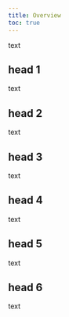 ```yaml
---
title: Overview
toc: true
---
```

text

## head 1

text

## head 2

text

## head 3

text

## head 4

text

## head 5

text

## head 6

text

